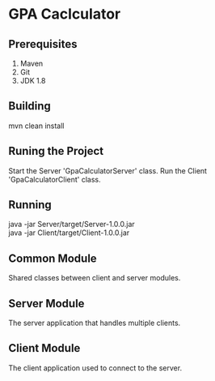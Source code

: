 # GPA Caclculator

## Prerequisites
1. Maven
2. Git
3. JDK 1.8
## Building
mvn clean install
## Runing the Project
Start the Server 'GpaCalculatorServer' class.
Run the Client 'GpaCalculatorClient' class.
## Running
java -jar Server/target/Server-1.0.0.jar  
java -jar Client/target/Client-1.0.0.jar
## Common Module
Shared classes between client and server modules.
## Server Module
The server application that handles multiple clients.
## Client Module
The client application used to connect to the server.